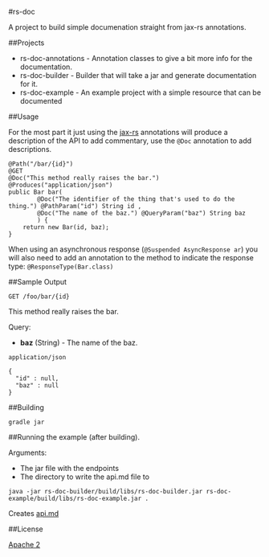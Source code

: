 #rs-doc

A project to build simple documenation straight from jax-rs annotations.

##Projects

* rs-doc-annotations - Annotation classes to give a bit more info for the documentation.
* rs-doc-builder - Builder that will take a jar and generate documentation for it.
* rs-doc-example - An example project with a simple resource that can be documented

##Usage

For the most part it just using the [jax-rs](https://jax-rs-spec.java.net/) annotations will produce a description of the API to add commentary, use the `@Doc` annotation to add descriptions.

```
@Path("/bar/{id}")
@GET
@Doc("This method really raises the bar.")
@Produces("application/json")
public Bar bar(
		@Doc("The identifier of the thing that's used to do the thing.") @PathParam("id") String id , 
		@Doc("The name of the baz.") @QueryParam("baz") String baz
		) {
	return new Bar(id, baz);
}
```

When using an asynchronous response (`@Suspended AsyncResponse ar`) you will also need to add an annotation to the method to indicate the response type: `@ResponseType(Bar.class)`

##Sample Output

`GET /foo/bar/{id}`

This method really raises the bar.

Query:

* **baz** (String) - The name of the baz.

`application/json`

```
{
  "id" : null,
  "baz" : null
}
```

##Building

`gradle jar`

##Running the example (after building).

Arguments:

* The jar file with the endpoints
* The directory to write the api.md file to

`java -jar rs-doc-builder/build/libs/rs-doc-builder.jar rs-doc-example/build/libs/rs-doc-example.jar .`

Creates [api.md](api.md)

##License

[Apache 2](www.apache.org/licenses/LICENSE-2.0)